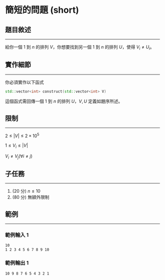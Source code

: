 # 簡短的問題 (short)

## 題目敘述
----
給你一個 $1$ 到 $n$ 的排列 $V$，你想要找到另一個 $1$ 到 $n$ 的排列 $U$，使得 $V_i \neq U_i$。

## 實作細節
----
你必須實作以下函式
```cpp
std::vector<int> construct(std::vector<int> V)
```
這個函式需回傳一個 $1$ 到 $n$ 的排列 $U$，$V, U$ 定義如題序所述。
## 限制
----
$2 \le |V| \le 2 \times 10^5$

$1 \le V_i \le |V|$

$V_i \neq V_j (\forall i \neq j)$

## 子任務
----
1. (20 分) $n \le 10$
2. (80 分) 無額外限制

## 範例 
----

### 範例輸入 1

```
10
1 2 3 4 5 6 7 8 9 10
```

### 範例輸出 1
```
10 9 8 7 6 5 4 3 2 1
```



